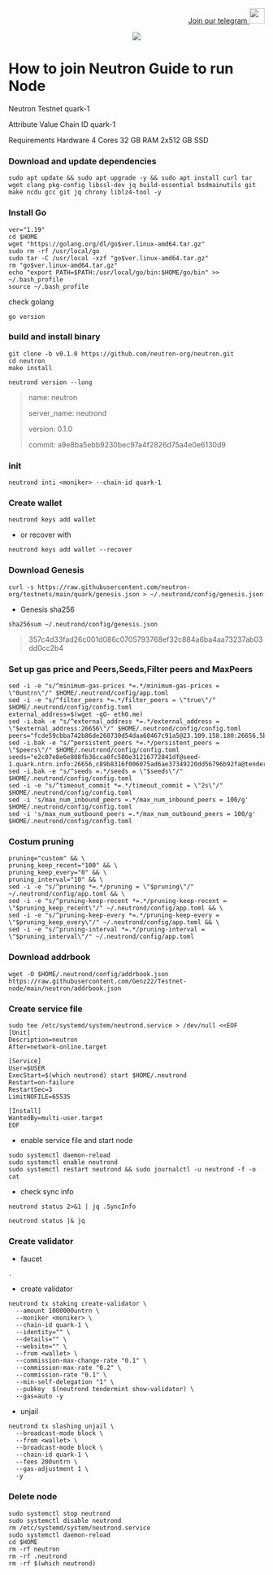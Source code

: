 <p style="font-size:14px" align="right">
<a href="https://t.me/genznodes" target="_blank">Join our telegram <img src="https://user-images.githubusercontent.com/50621007/183283867-56b4d69f-bc6e-4939-b00a-72aa019d1aea.png" width="30"/></a>


<p align="center">
    <img src="https://user-images.githubusercontent.com/94878333/202221381-f685d4eb-0888-4544-a466-823f1898eb50.jpg">
</p>

# How to join Neutron Guide to run Node 

Neutron Testnet quark-1

Attribute	Value
Chain ID	quark-1

Requirements
Hardware
4 Cores
32 GB RAM
2x512 GB SSD

### Download and update dependencies

```
sudo apt update && sudo apt upgrade -y && sudo apt install curl tar wget clang pkg-config libssl-dev jq build-essential bsdmainutils git make ncdu gcc git jq chrony liblz4-tool -y
```

### Install Go

```
ver="1.19"
cd $HOME
wget "https://golang.org/dl/go$ver.linux-amd64.tar.gz"
sudo rm -rf /usr/local/go
sudo tar -C /usr/local -xzf "go$ver.linux-amd64.tar.gz"
rm "go$ver.linux-amd64.tar.gz"
echo "export PATH=$PATH:/usr/local/go/bin:$HOME/go/bin" >> ~/.bash_profile
source ~/.bash_profile
```

check golang

```
go version
```

### build and install binary

```
git clone -b v0.1.0 https://github.com/neutron-org/neutron.git
cd neutron
make install
```

`neutrond version --long`

>name: neutron
>
>server_name: neutrond
>
>version: 0.1.0
>
>commit: a9e8ba5ebb9230bec97a4f2826d75a4e0e6130d9

### init

```
neutrond inti <moniker> --chain-id quark-1
```

### Create wallet

```
neutrond keys add wallet
```

- or recover with

```
neutrond keys add wallet --recover
```

### Download Genesis

```
curl -s https://raw.githubusercontent.com/neutron-org/testnets/main/quark/genesis.json > ~/.neutrond/config/genesis.json
```

- Genesis sha256

```
sha256sum ~/.neutrond/config/genesis.json
```

>357c4d33fad26c001d086c0705793768ef32c884a6ba4aa73237ab03dd0cc2b4

### Set up gas price and Peers,Seeds,Filter peers and MaxPeers

```
sed -i -e "s/^minimum-gas-prices *=.*/minimum-gas-prices = \"0untrn\"/" $HOME/.neutrond/config/app.toml
sed -i -e "s/^filter_peers *=.*/filter_peers = \"true\"/" $HOME/.neutrond/config/config.toml
external_address=$(wget -qO- eth0.me) 
sed -i.bak -e "s/^external_address *=.*/external_address = \"$external_address:26656\"/" $HOME/.neutrond/config/config.toml
peers="fcde59cbba742b86de260730d54daa60467c91a5@23.109.158.180:26656,5bdc67a5d5219aeda3c743e04fdcd72dcb150ba3@65.109.31.114:2480,3e9656706c94ae8b11596e53656c80cf092abe5d@65.21.250.197:46656,9cb73281f6774e42176905e548c134fc45bbe579@162.55.134.54:26656,27b07238cf2ea76acabd5d84d396d447d72aa01b@65.109.54.15:51656,f10c2cb08f82225a7ef2367709e8ac427d61d1b5@57.128.144.247:26656,20b4f9207cdc9d0310399f848f057621f7251846@222.106.187.13:40006,5019864f233cee00f3a6974d9ccaac65caa83807@162.19.31.150:55256,2144ce0e9e08b2a30c132fbde52101b753df788d@194.163.168.99:26656,b37326e3acd60d4e0ea2e3223d00633605fb4f79@nebula.p2p.org:26656"
sed -i.bak -e "s/^persistent_peers *=.*/persistent_peers = \"$peers\"/" $HOME/.neutrond/config/config.toml
seeds="e2c07e8e6e808fb36cca0fc580e31216772841df@seed-1.quark.ntrn.info:26656,c89b8316f006075ad6ae37349220dd56796b92fa@tenderseed.ccvalidators.com:29001"
sed -i.bak -e "s/^seeds =.*/seeds = \"$seeds\"/" $HOME/.neutrond/config/config.toml
sed -i -e "s/^timeout_commit *=.*/timeout_commit = \"2s\"/" $HOME/.neutrond/config/config.toml
sed -i 's/max_num_inbound_peers =.*/max_num_inbound_peers = 100/g' $HOME/.neutrond/config/config.toml
sed -i 's/max_num_outbound_peers =.*/max_num_outbound_peers = 100/g' $HOME/.neutrond/config/config.toml
```

### Costum pruning 

```
pruning="custom" && \
pruning_keep_recent="100" && \
pruning_keep_every="0" && \
pruning_interval="10" && \
sed -i -e "s/^pruning *=.*/pruning = \"$pruning\"/" ~/.neutrond/config/app.toml && \
sed -i -e "s/^pruning-keep-recent *=.*/pruning-keep-recent = \"$pruning_keep_recent\"/" ~/.neutrond/config/app.toml && \
sed -i -e "s/^pruning-keep-every *=.*/pruning-keep-every = \"$pruning_keep_every\"/" ~/.neutrond/config/app.toml && \
sed -i -e "s/^pruning-interval *=.*/pruning-interval = \"$pruning_interval\"/" ~/.neutrond/config/app.toml
```

### Download addrbook

```
wget -O $HOME/.neutrond/config/addrbook.json https://raw.githubusercontent.com/Genz22/Testnet-node/main/neutron/addrbook.json
```

### Create service file 

```
sudo tee /etc/systemd/system/neutrond.service > /dev/null <<EOF
[Unit]
Description=neutron
After=network-online.target

[Service]
User=$USER
ExecStart=$(which neutrond) start $HOME/.neutrond
Restart=on-failure
RestartSec=3
LimitNOFILE=65535

[Install]
WantedBy=multi-user.target
EOF
```

- enable service file and start node

```
sudo systemctl daemon-reload
sudo systemctl enable neutrond
sudo systemctl restart neutrond && sudo journalctl -u neutrond -f -o cat
```

- check sync info

```
neutrond status 2>&1 | jq .SyncInfo
```

```
neutrond status |& jq
```

### Create validator 

- faucet 

```
.
```

- create validator

```
neutrond tx staking create-validator \
  --amount 1000000untrn \
  --moniker <moniker> \
  --chain-id quark-1 \
  --identity="" \
  --details="" \
  --website="" \
  --from <wallet> \
  --commission-max-change-rate "0.1" \
  --commission-max-rate "0.2" \
  --commission-rate "0.1" \
  --min-self-delegation "1" \
  --pubkey  $(neutrond tendermint show-validator) \
  --gas=auto -y
```

- unjail

```
neutrond tx slashing unjail \
  --broadcast-mode block \
  --from <wallet> \
  --broadcast-mode block \
  --chain-id quark-1 \
  --fees 200untrn \
  --gas-adjustment 1 \
  -y
```  
### Delete node 

```
sudo systemctl stop neutrond
sudo systemctl disable neutrond
rm /etc/systemd/system/neutrond.service
sudo systemctl daemon-reload
cd $HOME
rm -rf neutron
rm -rf .neutrond
rm -rf $(which neutrond)
```


